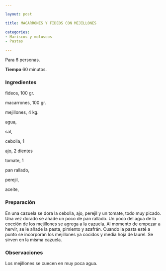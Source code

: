 ```yaml
---

layout: post

title: MACARRONES Y FIDEOS CON MEJILLONES

categories:
- Mariscos y moluscos
- Pastas

---
```


Para 6 personas.

<b>Tiempo</b> 60 minutos.

<h3>Ingredientes</h3>

fideos, 100 gr.

macarrones, 100 gr.

mejillones, 4 kg.

agua,

sal,

cebolla, 1

ajo, 2 dientes

tomate, 1

pan rallado,

perejil,

aceite,

<h3>Preparación</h3>

En una cazuela se dora la cebolla, ajo, perejil y un tomate, todo muy picado. Una vez dorado se añade un poco de pan rallado. Un poco del agua de la cocción de los mejillones se agrega a la cazuela. Al momento de empezar a hervir, se le añade la pasta, pimiento y azafrán. Cuando la pasta esté a punto se incorporan los mejillones ya cocidos y media hoja de laurel. Se sirven en la misma cazuela.

<h3>Observaciones</h3>

Los mejillones se cuecen en muy poca agua.


